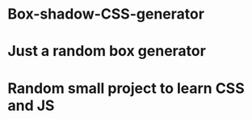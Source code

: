 # Box-shadow-CSS-generator
# Just a random box generator 
# Random small project to learn CSS and JS
